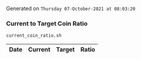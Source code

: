 Generated on `Thursday 07-October-2021 at 08:03:20`

### Current to Target Coin Ratio
`current_coin_ratio.sh`

Date|Current|Target|Ratio
---|---|---|---
